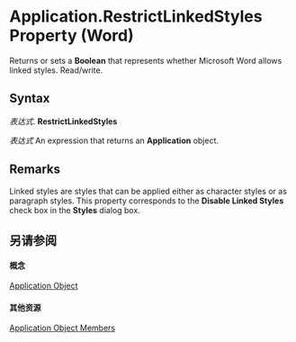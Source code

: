 
# Application.RestrictLinkedStyles Property (Word)

Returns or sets a  **Boolean** that represents whether Microsoft Word allows linked styles. Read/write.


## Syntax

 _表达式_. **RestrictLinkedStyles**

 _表达式_ An expression that returns an **Application** object.


## Remarks

Linked styles are styles that can be applied either as character styles or as paragraph styles. This property corresponds to the  **Disable Linked Styles** check box in the **Styles** dialog box.


## 另请参阅


#### 概念


[Application Object](d1cf6f8f-4e88-bf01-93b4-90a83f79cb44.md)
#### 其他资源


[Application Object Members](http://msdn.microsoft.com/library/71669f1e-65f1-b0f1-b67d-355dfdbebe50%28Office.15%29.aspx)